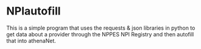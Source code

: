# NPIautofill

This is a simple program that uses the requests & json libraries in python to get data about a provider through the NPPES NPI Registry
and then autofill that into athenaNet.
